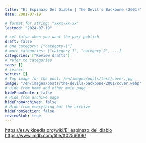 ```yaml
---
title: "El Espinazo Del Diablo | The Devil's Backbone (2001)"
date: 2001-07-19

# format for string: "xxxx-xx-xx"
lastmod: "2024-07-19"

# set false when you want the post publish
draft: false
# one category: ["category-1"]
# more categories: ["category-1", "category-2", ...]
categories: ["Review drafts"]
# refer to categories
tags: []
# seires
series: []
# Top image for the post: /en/images/posts/test/cover.jpg
image: "/en/images/posts/the-devils-backbone-2001/cover.webp"
# Hide from home and other main page
hideFromCenter: false
# Hide from archive page
hideFromArchives: false
# Hide from everything but the archive
hideFromSection: false
reviewStub: true
---
```

https://es.wikipedia.org/wiki/El_espinazo_del_diablo
https://www.imdb.com/title/tt0256009/
<!--more-->